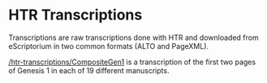 # HTR Transcriptions

Transcriptions are raw transcriptions done with HTR and downloaded from eScriptorium in two common formats (ALTO and PageXML).

[/htr-transcriptions/CompositeGen1](/CompositeGen1) is a transcription of the first two pages of Genesis 1 in each of 19 different manuscripts.